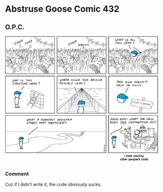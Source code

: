 # Abstruse Goose Comic 432
## O.P.C.

![image](comics/you_down_wit_OPC-yeah_you_know_me.png)
### Comment
Cuz if I didn't write it, the code obviously sucks.

